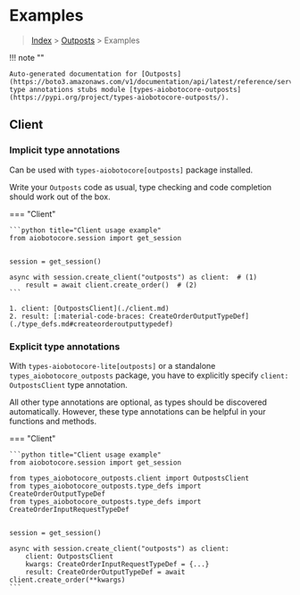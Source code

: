 # Examples

> [Index](../README.md) > [Outposts](./README.md) > Examples

!!! note ""

    Auto-generated documentation for [Outposts](https://boto3.amazonaws.com/v1/documentation/api/latest/reference/services/outposts.html#Outposts)
    type annotations stubs module [types-aiobotocore-outposts](https://pypi.org/project/types-aiobotocore-outposts/).

## Client

### Implicit type annotations

Can be used with `types-aiobotocore[outposts]` package installed.

Write your `Outposts` code as usual,
type checking and code completion should work out of the box.



=== "Client"

    ```python title="Client usage example"
    from aiobotocore.session import get_session


    session = get_session()

    async with session.create_client("outposts") as client:  # (1)
        result = await client.create_order()  # (2)
    ```

    1. client: [OutpostsClient](./client.md)
    2. result: [:material-code-braces: CreateOrderOutputTypeDef](./type_defs.md#createorderoutputtypedef) 






### Explicit type annotations

With `types-aiobotocore-lite[outposts]`
or a standalone `types_aiobotocore_outposts` package, you have to explicitly specify
`client: OutpostsClient` type annotation.

All other type annotations are optional, as types should be discovered automatically.
However, these type annotations can be helpful in your functions and methods.


=== "Client"

    ```python title="Client usage example"
    from aiobotocore.session import get_session

    from types_aiobotocore_outposts.client import OutpostsClient
    from types_aiobotocore_outposts.type_defs import CreateOrderOutputTypeDef
    from types_aiobotocore_outposts.type_defs import CreateOrderInputRequestTypeDef


    session = get_session()

    async with session.create_client("outposts") as client:
        client: OutpostsClient
        kwargs: CreateOrderInputRequestTypeDef = {...}
        result: CreateOrderOutputTypeDef = await client.create_order(**kwargs)
    ```




